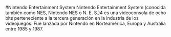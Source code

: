 #Nintendo Entertainment System
Nintendo Entertainment System (conocida también como NES, Nintendo NES o N. E. S.)4​ es una videoconsola de ocho bits perteneciente a la tercera generación en la industria de los videojuegos. Fue lanzada por Nintendo en Norteamérica, Europa y Australia entre 1985 y 1987. 